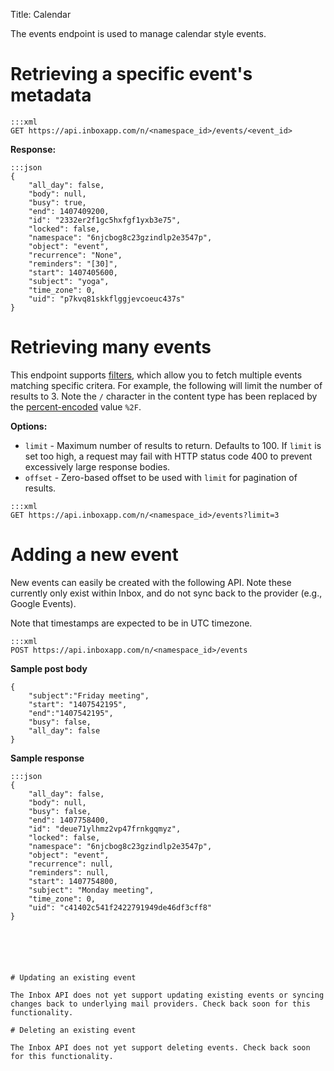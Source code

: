 Title: Calendar

The events endpoint is used to manage calendar style events.

# Retrieving a specific event's metadata

```
:::xml
GET https://api.inboxapp.com/n/<namespace_id>/events/<event_id>
```

**Response:**

```
:::json
{
    "all_day": false,
    "body": null,
    "busy": true,
    "end": 1407409200,
    "id": "2332er2f1gc5hxfgf1yxb3e75",
    "locked": false,
    "namespace": "6njcbog8c23gzindlp2e3547p",
    "object": "event",
    "recurrence": "None",
    "reminders": "[30]",
    "start": 1407405600,
    "subject": "yoga",
    "time_zone": 0,
    "uid": "p7kvq81skkflggjevcoeuc437s"
}
```

# Retrieving many events

This endpoint supports [filters](#filters), which allow you to fetch multiple events matching specific critera. For example, the following will limit the number of results to 3. Note the `/` character in the content type has been replaced by the [percent-encoded](http://en.wikipedia.org/wiki/Percent-encoding) value `%2F`.

**Options:**

* `limit` - Maximum number of results to return. Defaults to 100. If `limit` is set too high, a request may fail with HTTP status code 400 to prevent excessively large response bodies.
* `offset` - Zero-based offset to be used with `limit` for pagination of results.

```
:::xml
GET https://api.inboxapp.com/n/<namespace_id>/events?limit=3
```

# Adding a new event

New events can easily be created with the following API. Note these currently only exist within Inbox, and do not sync back to the provider (e.g., Google Events).

Note that timestamps are expected to be in UTC timezone.

```
:::xml
POST https://api.inboxapp.com/n/<namespace_id>/events
```

**Sample post body**

```
{
    "subject":"Friday meeting",
    "start": "1407542195",
    "end":"1407542195",
    "busy": false,
    "all_day": false
}
```

**Sample response**

```
:::json
{
    "all_day": false,
    "body": null,
    "busy": false,
    "end": 1407758400,
    "id": "deue71ylhmz2vp47frnkgqmyz",
    "locked": false,
    "namespace": "6njcbog8c23gzindlp2e3547p",
    "object": "event",
    "recurrence": null,
    "reminders": null,
    "start": 1407754800,
    "subject": "Monday meeting",
    "time_zone": 0,
    "uid": "c41402c541f2422791949de46df3cff8"
}






# Updating an existing event

The Inbox API does not yet support updating existing events or syncing changes back to underlying mail providers. Check back soon for this functionality.

# Deleting an existing event

The Inbox API does not yet support deleting events. Check back soon for this functionality.
